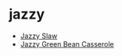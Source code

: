 # jazzy

 * [Jazzy Slaw](index/j/jazzy-slaw-106739.json)
 * [Jazzy Green Bean Casserole](index/j/jazzy-green-bean-casserole.json)
